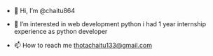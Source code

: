 - 👋 Hi, I’m @chaitu864
- 👀 I’m interested in web development python
i had 1 year internship experience as python developer

- 📫 How to reach me thotachaitu133@gmail.com


<!---
chaitu864/chaitu864 is a ✨ special ✨ repository because its `README.md` (this file) appears on your GitHub profile.
You can click the Preview link to take a look at your changes.
--->

